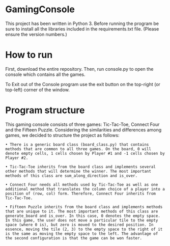 # GamingConsole

This project has been written in Python 3. Before running the program be sure to install all the libraries included in the requirements.txt file. (Please ensure the version numbers.)

# How to run
First, download the entire repository. Then, run console.py to open the console which contains all the games. 

To Exit out of the Console program use the exit button on the top-right (or top-left) corner of the window.

# Program structure
This gaming console consists of three games: Tic-Tac-Toe, Connect Four and the Fifteen Puzzle. Considering the similarities and differences among games, we decided to structure the project as follows:

	• There is a generic board class (board_class.py) that contains methods that are common to all three games. On the board, 0 will denote empty cells, 1 cells chosen by Player #1 and -1 cells chosen by Player #2.

	• Tic-Tac-Toe inherits from the board class and implements several other methods that will determine the winner. The most important methods of this class are sum_along_direction and is_over. 

	• Connect Four needs all methods used by Tic-Tac-Toe as well as one additional method that translates the column choice of a player into a position of (row, col) form. Therefore, Connect Four inherits from Tic-Tac-Toe.

	• Fifteen Puzzle inherits from the board class and implements methods that are unique to it. The most important methods of this class are generate_board and is_over. In this case, 0 denotes the empty space. In this game, the user does not move a particular tile to the empty space (where 0 is), but zero is moved to the desired position. In essence, moving the tile (2, 3) to the empty space to the right of it is the same as moving the empty space to the left. The advantage of the second configuration is that the game can be won faster.
